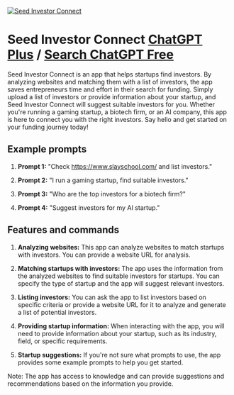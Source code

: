 
[![Seed Investor Connect](https://files.oaiusercontent.com/file-Ac25cLjfXg7z0pbCzyydEoCe?se=2123-10-18T00%3A38%3A23Z&sp=r&sv=2021-08-06&sr=b&rscc=max-age%3D31536000%2C%20immutable&rscd=attachment%3B%20filename%3D116ff10f-99d5-476a-92ca-58c4cd74b236.png&sig=Ro4VqzHh7JmZ54ayaDTdBYh7qSkVMsyJD0YyKcSWEKk%3D)](https://chat.openai.com/g/g-SlXRuB1UL-seed-investor-connect)

# Seed Investor Connect [ChatGPT Plus](https://chat.openai.com/g/g-SlXRuB1UL-seed-investor-connect) / [Search ChatGPT Free](https://gptcall.net/index.html#/?search=Seed%20Investor%20Connect)

Seed Investor Connect is an app that helps startups find investors. By analyzing websites and matching them with a list of investors, the app saves entrepreneurs time and effort in their search for funding. Simply upload a list of investors or provide information about your startup, and Seed Investor Connect will suggest suitable investors for you. Whether you're running a gaming startup, a biotech firm, or an AI company, this app is here to connect you with the right investors. Say hello and get started on your funding journey today!

## Example prompts

1. **Prompt 1:** "Check https://www.slayschool.com/ and list investors."

2. **Prompt 2:** "I run a gaming startup, find suitable investors."

3. **Prompt 3:** "Who are the top investors for a biotech firm?"

4. **Prompt 4:** "Suggest investors for my AI startup."

## Features and commands

1. **Analyzing websites:** This app can analyze websites to match startups with investors. You can provide a website URL for analysis.

2. **Matching startups with investors:** The app uses the information from the analyzed websites to find suitable investors for startups. You can specify the type of startup and the app will suggest relevant investors.

3. **Listing investors:** You can ask the app to list investors based on specific criteria or provide a website URL for it to analyze and generate a list of potential investors.

4. **Providing startup information:** When interacting with the app, you will need to provide information about your startup, such as its industry, field, or specific requirements.

5. **Startup suggestions:** If you're not sure what prompts to use, the app provides some example prompts to help you get started.

Note: The app has access to knowledge and can provide suggestions and recommendations based on the information you provide.


